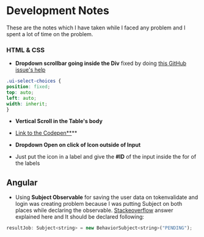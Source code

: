 # Development Notes

These are the notes which I have taken while I faced any problem and I spent a lot of time on the problem.

### HTML & CSS

- **Dropdown scrollbar going inside the Div** fixed by doing [this GitHub issue's help](https://github.com/angular-ui/ui-select/issues/308)

```css
.ui-select-choices {
position: fixed;
top: auto;
left: auto;
width: inherit;
}
```

- **Vertical Scroll in the Table's body** 

- [Link to the Codepen**](https://codepen.io/paulobrien/pen/NvxNyY)**

- **Dropdown Open on click of Icon outside of Input**

- Just put the icon in a label and give the **#ID** of the input inside the for of the labels

## Angular

- Using **Subject Observable** for saving the user data on tokenvalidate and login was creating problem because I was putting Subject on both places while declaring the observable. [Stackeoverflow](https://stackoverflow.com/questions/50099517/observable-next-is-not-a-function) answer explained here and It should be declared following:

```javascript
resultJob: Subject<string> = new BehaviorSubject<string>("PENDING");
```

